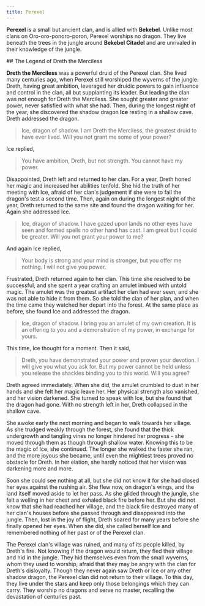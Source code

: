 ```yaml
---
title: Perexel
---
```


**Perexel** is a small but ancient clan, and is allied with **Bekebel**. Unlike most clans on Oro-oro-ponoro-poron, Perexel worships no dragon. They live beneath the trees in the jungle around **Bekebel Citadel** and are unrivaled in their knowledge of the jungle.

<spoiler>
## The Legend of Dreth the Merciless

**Dreth the Merciless** was a powerful druid of the Perexel clan. She lived many centuries ago, when Perexel still worshiped the wyverns of the jungle. Dreth, having great ambition, leveraged her druidic powers to gain influence and control in the clan, all but supplanting its leader. But leading the clan was not enough for Dreth the Merciless. She sought greater and greater power, never satisfied with what she had. Then, during the longest night of the year, she discovered the shadow dragon **Ice** resting in a shallow cave. Dreth addressed the dragon.

> Ice, dragon of shadow. I am Dreth the Merciless, the greatest druid to have ever lived. Will you not grant me some of your power?

Ice replied,

> You have ambition, Dreth, but not strength. You cannot have my power.

Disappointed, Dreth left and returned to her clan. For a year, Dreth honed her magic and increased her abilities tenfold. She hid the truth of her meeting with Ice, afraid of her clan's judgement if she were to fail the dragon's test a second time. Then, again on during the longest night of the year, Dreth returned to the same site and found the dragon waiting for her. Again she addressed Ice.

> Ice, dragon of shadow. I have gazed upon lands no other eyes have seen and formed spells no other hand has cast. I am great but I could be greater. Will you not grant your power to me?

And again Ice replied,

> Your body is strong and your mind is stronger, but you offer me nothing. I will not give you power.

Frustrated, Dreth returned again to her clan. This time she resolved to be successful, and she spent a year crafting an amulet imbued with untold magic. The amulet was the greatest artifact her clan had ever seen, and she was not able to hide it from them. So she told the clan of her plan, and when the time came they watched her depart into the forest. At the same place as before, she found Ice and addressed the dragon.

> Ice, dragon of shadow. I bring you an amulet of my own creation. It is an offering to you and a demonstration of my power, in exchange for yours.

This time, Ice thought for a moment. Then it said,

> Dreth, you have demonstrated your power and proven your devotion. I will give you what you ask for. But my power cannot be held unless you release the shackles binding you to this world. Will you agree?

Dreth agreed immediately. When she did, the amulet crumbled to dust in her hands and she felt her magic leave her. Her physical strength also vanished, and her vision darkened. She turned to speak with Ice, but she found that the dragon had gone. With no strength left in her, Dreth collapsed in the shallow cave.

She awoke early the next morning and began to walk towards her village. As she trudged weakly through the forest, she found that the thick undergrowth and tangling vines no longer hindered her progress - she moved through them as though through shallow water. Knowing this to be the magic of Ice, she continued. The longer she walked the faster she ran, and the more joyous she became, until even the mightiest trees proved no obstacle for Dreth. In her elation, she hardly noticed that her vision was darkening more and more.

Soon she could see nothing at all, but she did not know it for she had closed her eyes against the rushing air. She flew now, on dragon's wings, and the land itself moved aside to let her pass. As she glided through the jungle, she felt a welling in her chest and exhaled black fire before her. But she did not know that she had reached her village, and the black fire destroyed many of her clan's houses before she passed through and disappeared into the jungle. Then, lost in the joy of flight, Dreth soared for many years before she finally opened her eyes. When she did, she called herself Ice and remembered nothing of her past or of the Perexel clan.

The Perexel clan's village was ruined, and many of its people killed, by Dreth's fire. Not knowing if the dragon would return, they fled their village and hid in the jungle. They hid themselves even from the small wyverns, whom they used to worship, afraid that they may be angry with the clan for Dreth's disloyalty. Though they never again saw Dreth or Ice or any other shadow dragon, the Perexel clan did not return to their village. To this day, they live under the stars and keep only those belongings which they can carry. They worship no dragons and serve no master, recalling the devastation of centuries past.

</spoiler>
